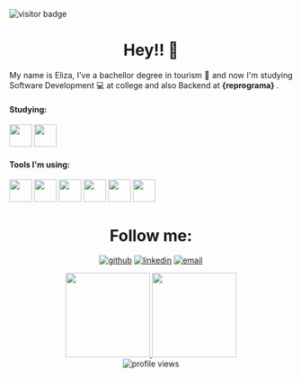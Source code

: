 ![visitor badge](https://visitor-badge.glitch.me/badge?page_id=elizapimentel.visitor-badge&left_color=red&right_color=green&left_text=HelloVisitors)
# <div align = center> Hey!! :wave: </div>
<div align = "justify">
  My name is Eliza, I've a bachellor degree in tourism 🛫 and now I'm studying Software Development 💻 at college and also Backend at <b> {reprograma} </b>. 
  
   #### Studying:
  <img src="https://cdn.jsdelivr.net/gh/devicons/devicon/icons/javascript/javascript-original.svg" width="40" height="40"/>
  <img src="https://cdn.jsdelivr.net/gh/devicons/devicon/icons/java/java-original-wordmark.svg" width="40" height="40"/>
  
  
  #### Tools I'm using:
  <img src="https://cdn.jsdelivr.net/gh/devicons/devicon/icons/mongodb/mongodb-original.svg" width="40" height="40"/>
  <img src="https://cdn.jsdelivr.net/gh/devicons/devicon/icons/nodejs/nodejs-original.svg" width="40" height="40"/> 
  <img src="https://cdn.jsdelivr.net/gh/devicons/devicon/icons/vscode/vscode-original.svg" width="40" height="40"/>
  <img src="https://cdn.jsdelivr.net/gh/devicons/devicon/icons/git/git-plain.svg" width="40" height="40"/>
  <img src="https://cdn.jsdelivr.net/gh/devicons/devicon/icons/jest/jest-plain.svg" width="40" height="40"/>
  <img src="https://icons.iconarchive.com/icons/papirus-team/papirus-apps/48/eclipse-icon.png" width="40" height="40"/>
   
          
  
  </div>


# <div align = center> Follow me: </div>

<div align = "center">
   
     
  <a href="https://github.com/elizapimentel"><img alt="github" src="https://img.shields.io/badge/Follow-100000?style=for-the-badge&logo=github&logoColor=white"/></a>
  <a href="https://www.linkedin.com/in/eliza-pimentel/"><img alt="linkedin" src="https://img.shields.io/badge/LinkedIn-0077B5?style=for-the-badge&logo=linkedin&logoColor=white"/></a>
  <a href="mailto:elizapimentel@hotmail.com"><img alt="email" src="https://img.shields.io/badge/Microsoft_Outlook-0078D4?style=for-the-badge&logo=microsoft-outlook&logoColor=white"/></a>
</div>

<div align = "center">  
  <a href="https://github.com/elizapimentel">
    <img height=150px src="https://github-readme-stats.vercel.app/api?username=ElizaPimentel&show_icons=true&theme=calm&count_private=true&includes_all_commits=true" />
    <img height = 150px src="https://github-readme-stats.vercel.app/api/top-langs/?username=ElizaPimentel&show_icons=true&hide=html&layout=compact&theme=calm" />
  </a>
</div>


<div align ="center">
  <img src="https://gpvc.arturio.dev/ElizaPimentel" alt="profile views">
</div>
